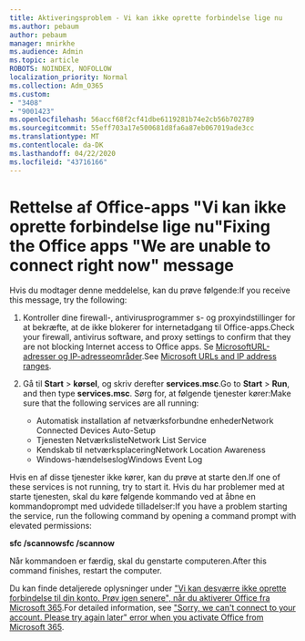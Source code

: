 ```yaml
---
title: Aktiveringsproblem - Vi kan ikke oprette forbindelse lige nu
ms.author: pebaum
author: pebaum
manager: mnirkhe
ms.audience: Admin
ms.topic: article
ROBOTS: NOINDEX, NOFOLLOW
localization_priority: Normal
ms.collection: Adm_O365
ms.custom:
- "3408"
- "9001423"
ms.openlocfilehash: 56accf68f2cf41dbe6119281b74e2cb56b702789
ms.sourcegitcommit: 55eff703a17e500681d8fa6a87eb067019ade3cc
ms.translationtype: MT
ms.contentlocale: da-DK
ms.lasthandoff: 04/22/2020
ms.locfileid: "43716166"
---
```

# <a name="fixing-the-office-apps-we-are-unable-to-connect-right-now-message"></a><span data-ttu-id="2cc3c-102">Rettelse af Office-apps "Vi kan ikke oprette forbindelse lige nu"</span><span class="sxs-lookup"><span data-stu-id="2cc3c-102">Fixing the Office apps "We are unable to connect right now" message</span></span>

<span data-ttu-id="2cc3c-103">Hvis du modtager denne meddelelse, kan du prøve følgende:</span><span class="sxs-lookup"><span data-stu-id="2cc3c-103">If you receive this message, try the following:</span></span>

1. <span data-ttu-id="2cc3c-104">Kontroller dine firewall-, antivirusprogrammer s- og proxyindstillinger for at bekræfte, at de ikke blokerer for internetadgang til Office-apps.</span><span class="sxs-lookup"><span data-stu-id="2cc3c-104">Check your firewall, antivirus software, and proxy settings to confirm that they are not blocking Internet access to Office apps.</span></span> <span data-ttu-id="2cc3c-105">Se [MicrosoftURL-adresser og IP-adresseområder](https://docs.microsoft.com/office365/enterprise/urls-and-ip-address-ranges).</span><span class="sxs-lookup"><span data-stu-id="2cc3c-105">See [Microsoft URLs and IP address ranges](https://docs.microsoft.com/office365/enterprise/urls-and-ip-address-ranges).</span></span>

2. <span data-ttu-id="2cc3c-106">Gå til **Start** > **kørsel**, og skriv derefter **services.msc**.</span><span class="sxs-lookup"><span data-stu-id="2cc3c-106">Go to **Start** > **Run**, and then type **services.msc**.</span></span> <span data-ttu-id="2cc3c-107">Sørg for, at følgende tjenester kører:</span><span class="sxs-lookup"><span data-stu-id="2cc3c-107">Make sure that the following services are all running:</span></span>
    - <span data-ttu-id="2cc3c-108">Automatisk installation af netværksforbundne enheder</span><span class="sxs-lookup"><span data-stu-id="2cc3c-108">Network Connected Devices Auto-Setup</span></span>
    - <span data-ttu-id="2cc3c-109">Tjenesten Netværksliste</span><span class="sxs-lookup"><span data-stu-id="2cc3c-109">Network List Service</span></span>
    - <span data-ttu-id="2cc3c-110">Kendskab til netværksplacering</span><span class="sxs-lookup"><span data-stu-id="2cc3c-110">Network Location Awareness</span></span>
    - <span data-ttu-id="2cc3c-111">Windows-hændelseslog</span><span class="sxs-lookup"><span data-stu-id="2cc3c-111">Windows Event Log</span></span>

<span data-ttu-id="2cc3c-112">Hvis en af disse tjenester ikke kører, kan du prøve at starte den.</span><span class="sxs-lookup"><span data-stu-id="2cc3c-112">If one of these services is not running, try to start it.</span></span> <span data-ttu-id="2cc3c-113">Hvis du har problemer med at starte tjenesten, skal du køre følgende kommando ved at åbne en kommandoprompt med udvidede tilladelser:</span><span class="sxs-lookup"><span data-stu-id="2cc3c-113">If you have a problem starting the service, run the following command by opening a command prompt with elevated permissions:</span></span>

<span data-ttu-id="2cc3c-114">**sfc /scannow**</span><span class="sxs-lookup"><span data-stu-id="2cc3c-114">**sfc /scannow**</span></span>

<span data-ttu-id="2cc3c-115">Når kommandoen er færdig, skal du genstarte computeren.</span><span class="sxs-lookup"><span data-stu-id="2cc3c-115">After this command finishes, restart the computer.</span></span>

<span data-ttu-id="2cc3c-116">Du kan finde detaljerede oplysninger under ["Vi kan desværre ikke oprette forbindelse til din konto. Prøv igen senere", når du aktiverer Office fra Microsoft 365](https://docs.microsoft.com/office/troubleshoot/activation-installation/issue-when-activate-office-from-office-365).</span><span class="sxs-lookup"><span data-stu-id="2cc3c-116">For detailed information, see ["Sorry, we can't connect to your account. Please try again later" error when you activate Office from Microsoft 365](https://docs.microsoft.com/office/troubleshoot/activation-installation/issue-when-activate-office-from-office-365).</span></span>